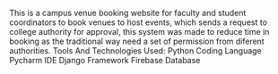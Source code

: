 This is a campus venue booking website for faculty and student coordinators to book venues to host events, which sends a request to college authority for approval, this system was made to reduce time in booking as the traditional way need a set of permission from diferent authorities.
Tools And Technologies Used:
Python Coding Language
Pycharm IDE
Django Framework
Firebase Database
